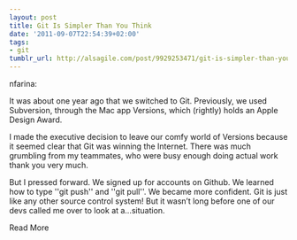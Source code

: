 ```yaml
---
layout: post
title: Git Is Simpler Than You Think
date: '2011-09-07T22:54:39+02:00'
tags:
- git
tumblr_url: http://alsagile.com/post/9929253471/git-is-simpler-than-you-think
---
```

nfarina:


It was about one year ago that we switched to Git. Previously, we used Subversion, through the Mac app Versions, which (rightly) holds an Apple Design Award.




I made the executive decision to leave our comfy world of Versions because it seemed clear that Git was winning the Internet. There was much grumbling from my teammates, who were busy enough doing actual work thank you very much.

But I pressed forward. We signed up for accounts on Github. We learned how to type ''git push'' and ''git pull''. We became more confident. Git is just like any other source control system! But it wasn’t long before one of our devs called me over to look at a…situation.

Read More
